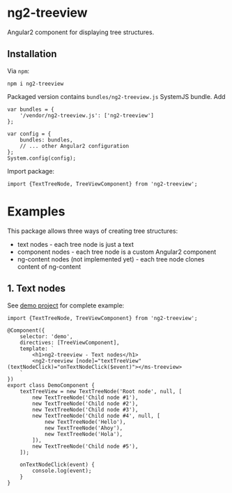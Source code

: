 # ng2-treeview

Angular2 component for displaying tree structures.

## Installation

Via `npm`:

    npm i ng2-treeview
    
Packaged version contains `bundles/ng2-treeview.js` SystemJS bundle. Add 

    var bundles = {
        '/vendor/ng2-treeview.js': ['ng2-treeview']
    };

    var config = {
        bundles: bundles,
        // ... other Angular2 configuration
    };
    System.config(config);
    
Import package:

    import {TextTreeNode, TreeViewComponent} from 'ng2-treeview';
    
# Examples

This package allows three ways of creating tree structures:

 - text nodes - each tree node is just a text
 - component nodes - each tree node is a custom Angular2 component
 - ng-content nodes (not implemented yet) - each tree node clones content of ng-content

## 1. Text nodes

See [demo project](https://github.com/martinsik/ng2-treeview/blob/master/demo/demo.component.ts) for complete example:
  
    import {TextTreeNode, TreeViewComponent} from 'ng2-treeview';
    
    @Component({
        selector: 'demo',
        directives: [TreeViewComponent],
        template: `
            <h1>ng2-treeview - Text nodes</h1>
            <ng2-treeview [node]="textTreeView" (textNodeClick)="onTextNodeClick($event)"></ms-treeview>
        `
    })
    export class DemoComponent {
        textTreeView = new TextTreeNode('Root node', null, [
            new TextTreeNode('Child node #1'),
            new TextTreeNode('Child node #2'),
            new TextTreeNode('Child node #3'),
            new TextTreeNode('Child node #4', null, [
                new TextTreeNode('Hello'),
                new TextTreeNode('Ahoy'),
                new TextTreeNode('Hola'),
            ]),
            new TextTreeNode('Child node #5'),
        ]);
        
        onTextNodeClick(event) {
            console.log(event);
        }
    }
    